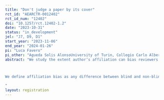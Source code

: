```yaml
---
title: "Don't judge a paper by its cover"
rct_id: "AEARCTR-0012402"
rct_id_num: "12402"
doi: "10.1257/rct.12402-1.2"
date: "2023-10-31"
status: "in_development"
jel: "J7, D9, D1"
start_year: "2023-11-06"
end_year: "2024-01-26"
pi: "Luca Favero"
pi_other: "Agueda Solis AlonsoUniversity of Turin, Collegio Carlo Alberto and University of Amsterdam; Enrique CarrerasUniversity of Turin and Collegio Carlo Alberto; Giacomo GallegatiUniversity of Turin, Collegio Carlo Alberto and Université Paris 1 Panthéon-Sorbonne"
abstract: "We study the extent author’s affiliation can bias reviewers in grading papers submitted to international conferences. We exploit a PhD Workshop in Economics arranged by local PhD candidates. Our objective is to investigate the extent to which author affiliation can introduce bias in the evaluation of research. Affiliation is often used as a signal to form beliefs about research quality (Blank 1991). We test whether signals can potentially be misinterpreted and exacerbate inequalities across researchers from differently ranked institutions.

We define affiliation bias as any difference between blind and non-blind assessments for each submission. This conference welcomes extended abstracts only. We remove from all submissions information on title, authorship, acknowledgments, and indications of preliminary work. For each submission we prepare a blind and non-blind version. Abstracts prepared for blind grading also have authors’ affiliations removed. Submissions prepared for non-blind grading keep the affiliation of the submitter visible. Every submission gets read by at least one blind and one non-blind reviewer. Grading is based on peer-reviews, with applicants to the conference rating submissions and providing grades. We will randomly assign reviewers to either the blind or non-blind assessment groups. The assignment of reviewers and submissions will follow a multiple stage randomization procedure. 
"
layout: registration
---
```



